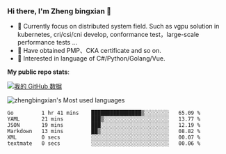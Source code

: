 ### Hi there, I'm Zheng bingxian  👋

* 📖  Currently focus on distributed system field. Such as vgpu solution in kubernetes, cri/csi/cni develop, conformance test，large-scale performance tests ...
* 🌱  Have obtained PMP、CKA certificate and so on.
* 👯  Interested in language of C#/Python/Golang/Vue.

**My public repo stats**:

[![我的 GitHub 数据](https://github-readme-stats.vercel.app/api?username=zhengbingxian&theme=merko)]()

![zhengbingxian's Most used languages](https://github-readme-stats.vercel.app/api/top-langs/?username=zhengbingxian&layout=compact&hide_border=true&langs_count=10)

<!--START_SECTION:waka-->

```text
Go         1 hr 41 mins    ████████████████▒░░░░░░░░   65.09 %
YAML       21 mins         ███▒░░░░░░░░░░░░░░░░░░░░░   13.77 %
JSON       19 mins         ███░░░░░░░░░░░░░░░░░░░░░░   12.19 %
Markdown   13 mins         ██▒░░░░░░░░░░░░░░░░░░░░░░   08.82 %
XML        0 secs          ░░░░░░░░░░░░░░░░░░░░░░░░░   00.07 %
textmate   0 secs          ░░░░░░░░░░░░░░░░░░░░░░░░░   00.06 %
```

<!--END_SECTION:waka-->

